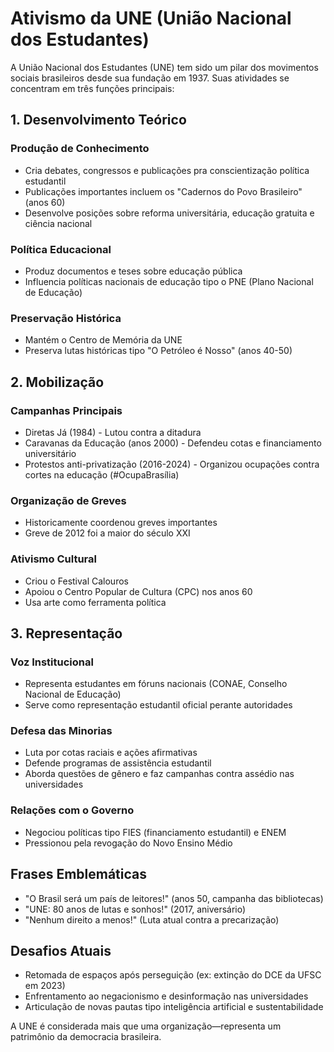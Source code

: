 # Ativismo da UNE (União Nacional dos Estudantes)

A União Nacional dos Estudantes (UNE) tem sido um pilar dos movimentos sociais brasileiros desde sua fundação em 1937. Suas atividades se concentram em três funções principais:

## 1. Desenvolvimento Teórico

### Produção de Conhecimento
- Cria debates, congressos e publicações pra conscientização política estudantil
- Publicações importantes incluem os "Cadernos do Povo Brasileiro" (anos 60)
- Desenvolve posições sobre reforma universitária, educação gratuita e ciência nacional

### Política Educacional
- Produz documentos e teses sobre educação pública
- Influencia políticas nacionais de educação tipo o PNE (Plano Nacional de Educação)

### Preservação Histórica
- Mantém o Centro de Memória da UNE
- Preserva lutas históricas tipo "O Petróleo é Nosso" (anos 40-50)

## 2. Mobilização

### Campanhas Principais
- Diretas Já (1984) - Lutou contra a ditadura
- Caravanas da Educação (anos 2000) - Defendeu cotas e financiamento universitário
- Protestos anti-privatização (2016-2024) - Organizou ocupações contra cortes na educação (#OcupaBrasília)

### Organização de Greves
- Historicamente coordenou greves importantes
- Greve de 2012 foi a maior do século XXI

### Ativismo Cultural
- Criou o Festival Calouros
- Apoiou o Centro Popular de Cultura (CPC) nos anos 60
- Usa arte como ferramenta política

## 3. Representação

### Voz Institucional
- Representa estudantes em fóruns nacionais (CONAE, Conselho Nacional de Educação)
- Serve como representação estudantil oficial perante autoridades

### Defesa das Minorias
- Luta por cotas raciais e ações afirmativas
- Defende programas de assistência estudantil
- Aborda questões de gênero e faz campanhas contra assédio nas universidades

### Relações com o Governo
- Negociou políticas tipo FIES (financiamento estudantil) e ENEM
- Pressionou pela revogação do Novo Ensino Médio

## Frases Emblemáticas

- "O Brasil será um país de leitores!" (anos 50, campanha das bibliotecas)
- "UNE: 80 anos de lutas e sonhos!" (2017, aniversário)
- "Nenhum direito a menos!" (Luta atual contra a precarização)

## Desafios Atuais

- Retomada de espaços após perseguição (ex: extinção do DCE da UFSC em 2023)
- Enfrentamento ao negacionismo e desinformação nas universidades
- Articulação de novas pautas tipo inteligência artificial e sustentabilidade

A UNE é considerada mais que uma organização—representa um patrimônio da democracia brasileira. 